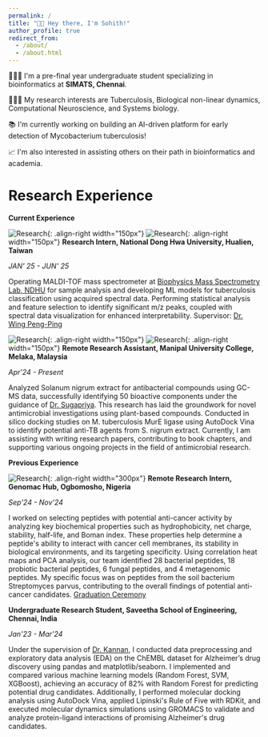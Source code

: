 ```yaml
---
permalink: /
title: "👋🏼 Hey there, I'm Sohith!"
author_profile: true
redirect_from: 
  - /about/
  - /about.html
---
```


🧑🏽‍💻 I'm a pre-final year undergraduate student specializing in bioinformatics at **SIMATS, Chennai**.

🧑🏽‍🔬 My research interests are Tuberculosis, Biological non-linear dynamics, Computational Neuroscience, and Systems biology.

📚 I'm currently working on building an AI-driven platform for early detection of Mycobacterium tuberculosis!

📈 I'm also interested in assisting others on their path in bioinformatics and academia.

Research Experience
====
**Current Experience**

![Research](/sohith/images/ndhu_1.JPG){: .align-right width="150px"}
![Research](/sohith/images/ndhu_2.jpeg){: .align-right width="150px"}
**Research Intern, National Dong Hwa University, Hualien, Taiwan**                                                                                 

*JAN' 25 - JUN' 25*

Operating MALDI-TOF mass spectrometer at [Biophysics Mass Spectrometry Lab, NDHU](http://faculty.ndhu.edu.tw/~PENGW/contact/) for sample analysis and developing ML models for tuberculosis classification using acquired spectral data.
Performing statistical analysis and feature selection to identify significant m/z peaks, coupled with spectral data visualization for enhanced interpretability. Supervisor: [Dr. Wing Peng-Ping](https://www.researchgate.net/profile/Wen-Ping-Peng/research)

![Research](/sohith/images/lab_3.png){: .align-right width="150px"}
![Research](/sohith/images/lab_2.png){: .align-right width="150px"}
**Remote Research Assistant, Manipal University College, Melaka, Malaysia**                                                                       

*Apr'24 - Present*

Analyzed Solanum nigrum extract for antibacterial compounds using GC-MS data, successfully identifying 50 bioactive components under the guidance of [Dr. Sugapriya](https://scholar.google.co.in/citations?hl=en&user=dieHes4AAAAJ). This research has laid the groundwork for novel antimicrobial investigations using plant-based compounds.
Conducted in silico docking studies on M. tuberculosis MurE ligase using AutoDock Vina to identify potential anti-TB agents from S. nigrum extract. Currently, I am assisting with writing research papers, contributing to book chapters, and supporting various ongoing projects in the field of antimicrobial research.

**Previous Experience**

![Research](/sohith/images/docked.png){: .align-right width="300px"}
**Remote Research Intern, Genomac Hub, Ogbomosho, Nigeria**                                                                                      

*Sep'24 - Nov'24*

I worked on selecting peptides with potential anti-cancer activity by analyzing key biochemical properties such as hydrophobicity, net charge, stability, half-life, and Boman index. These properties help determine a peptide's ability to interact with cancer cell membranes, its stability in biological environments, and its targeting specificity. Using correlation heat maps and PCA analysis, our team identified 28 bacterial peptides, 18 probiotic bacterial peptides, 6 fungal peptides, and 4 metagenomic peptides. My specific focus was on peptides from the soil bacterium Streptomyces parvus, contributing to the overall findings of potential anti-cancer candidates. [Graduation Ceremony](https://www.youtube.com/live/Bzw7sYRSYVg?si=28OAN3kkAOeAFobr)

**Undergraduate Research Student, Saveetha School of Engineering, Chennai, India**                                                              

*Jan'23 - Mar'24*

Under the supervision of [Dr. Kannan](https://scholar.google.co.in/citations?hl=en&user=RwsuY0gAAAAJ), I conducted data preprocessing and exploratory data analysis (EDA) on the ChEMBL dataset for Alzheimer’s drug discovery using pandas and matplotlib/seaborn. I implemented and compared various machine learning models (Random Forest, SVM, XGBoost), achieving an accuracy of 82% with Random Forest for predicting potential drug candidates. Additionally, I performed molecular docking analysis using AutoDock Vina, applied Lipinski's Rule of Five with RDKit, and executed molecular dynamics simulations using GROMACS to validate and analyze protein-ligand interactions of promising Alzheimer's drug candidates.





